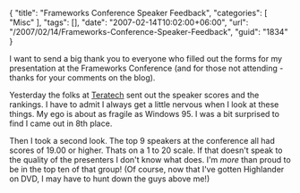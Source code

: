 {
	"title": "Frameworks Conference Speaker Feedback",
	"categories": [
		"Misc"
	],
	"tags": [],
	"date": "2007-02-14T10:02:00+06:00",
	"url": "/2007/02/14/Frameworks-Conference-Speaker-Feedback",
	"guid": "1834"
}

I want to send a big thank you to everyone who filled out the forms for my presentation at the Frameworks Conference (and for those not attending - thanks for your comments on the blog). 

Yesterday the folks at <a href="http://www.teratech.com/">Teratech</a> sent out the speaker scores and the rankings. I have to admit I always get a little nervous when I look at these things. My ego is about as fragile as Windows 95. I was a bit surprised to find I came out in 8th place.

Then I took a second look. The top 9 speakers at the conference all had scores of 19.00 or higher. Thats on a 1 to 20 scale. If that doesn't speak to the quality of the presenters I don't know what does. I'm <i>more</i> than proud to be in the top ten of that group! (Of course, now that I've gotten Highlander on DVD, I may have to hunt down the guys above me!)